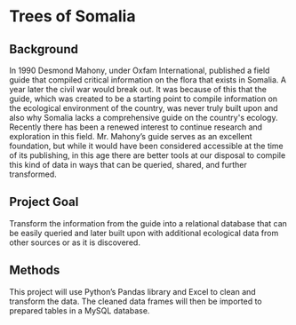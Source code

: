 # Trees of Somalia
## Background

In 1990 Desmond Mahony, under Oxfam International, published a field guide that compiled critical information on the flora that exists in Somalia. A year later the civil war would break out. It was because of this that the guide, which was created to be a starting point to compile information on the ecological environment of the country, was never truly built upon and also why Somalia lacks a comprehensive guide on the country's ecology. Recently there has been a renewed interest to continue research and exploration in this field. Mr. Mahony’s guide serves as an excellent foundation, but while it would have been considered accessible at the time of its publishing, in this age there are better tools at our disposal to compile this kind of data in ways that can be queried, shared, and further transformed.

## Project Goal

Transform the information from the guide into a relational database that can be easily queried and later built upon with additional ecological data from other sources or as it is discovered.

## Methods

This project will use Python’s Pandas library and Excel to clean and transform the data. The cleaned data frames will then be imported to prepared tables in a MySQL database.
